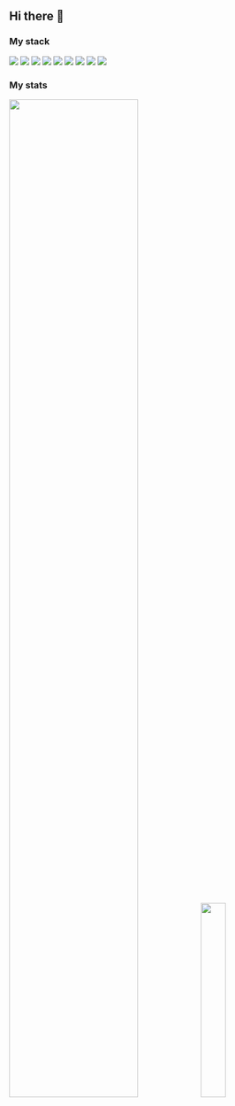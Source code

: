 ## Hi there 👋
### My stack
<img src="https://img.shields.io/badge/C-blue?style=for-the-badge&logo=C&logoColor=white"> <img src="https://img.shields.io/badge/Cpp-blue?style=for-the-badge&logo=C%2B%2B&logoColor=white"> <img src="https://img.shields.io/badge/Cmake-blue?style=for-the-badge&logo=Cmake&logoColor=white"> <img src="https://img.shields.io/badge/Linux-blue?style=for-the-badge&logo=Arch Linux&logoColor=white"> <img src="https://img.shields.io/badge/git-orange?style=for-the-badge&logo=Git&logoColor=white"> <img src="https://img.shields.io/badge/oracle-red?style=for-the-badge&logo=Oracle&logoColor=white"> <img src="https://img.shields.io/badge/vim-gren?style=for-the-badge&logo=Vim&logoColor=white"> <img src="https://img.shields.io/badge/clion-gren?style=for-the-badge&logo=Clion&logoColor=white"> <img src="https://img.shields.io/badge/bash-black?style=for-the-badge&logo=Gnu Bash&logoColor=white">

### My stats

<p><img width="68%" src="https://github-readme-stats.vercel.app/api?username=QapFUc&theme=onedark">
<img width="30%" src="https://github-readme-stats.vercel.app/api/top-langs/?username=QapFUc&theme=onedark"></p>